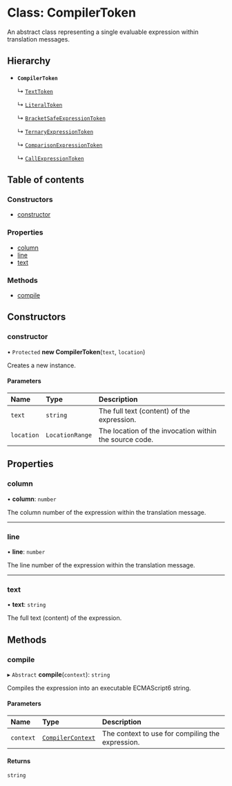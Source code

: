 # Class: CompilerToken

An abstract class representing a single evaluable expression within translation messages.

## Hierarchy

- **`CompilerToken`**

  ↳ [`TextToken`](TextToken.md)

  ↳ [`LiteralToken`](LiteralToken.md)

  ↳ [`BracketSafeExpressionToken`](BracketSafeExpressionToken.md)

  ↳ [`TernaryExpressionToken`](TernaryExpressionToken.md)

  ↳ [`ComparisonExpressionToken`](ComparisonExpressionToken.md)

  ↳ [`CallExpressionToken`](CallExpressionToken.md)

## Table of contents

### Constructors

- [constructor](CompilerToken.md#constructor)

### Properties

- [column](CompilerToken.md#column)
- [line](CompilerToken.md#line)
- [text](CompilerToken.md#text)

### Methods

- [compile](CompilerToken.md#compile)

## Constructors

### constructor

• `Protected` **new CompilerToken**(`text`, `location`)

Creates a new instance.

#### Parameters

| Name | Type | Description |
| :------ | :------ | :------ |
| `text` | `string` | The full text (content) of the expression. |
| `location` | `LocationRange` | The location of the invocation within the source code. |

## Properties

### column

• **column**: `number`

The column number of the expression within the translation message.

___

### line

• **line**: `number`

The line number of the expression within the translation message.

___

### text

• **text**: `string`

The full text (content) of the expression.

## Methods

### compile

▸ `Abstract` **compile**(`context`): `string`

Compiles the expression into an executable ECMAScript6 string.

#### Parameters

| Name | Type | Description |
| :------ | :------ | :------ |
| `context` | [`CompilerContext`](CompilerContext.md) | The context to use for compiling the expression. |

#### Returns

`string`
